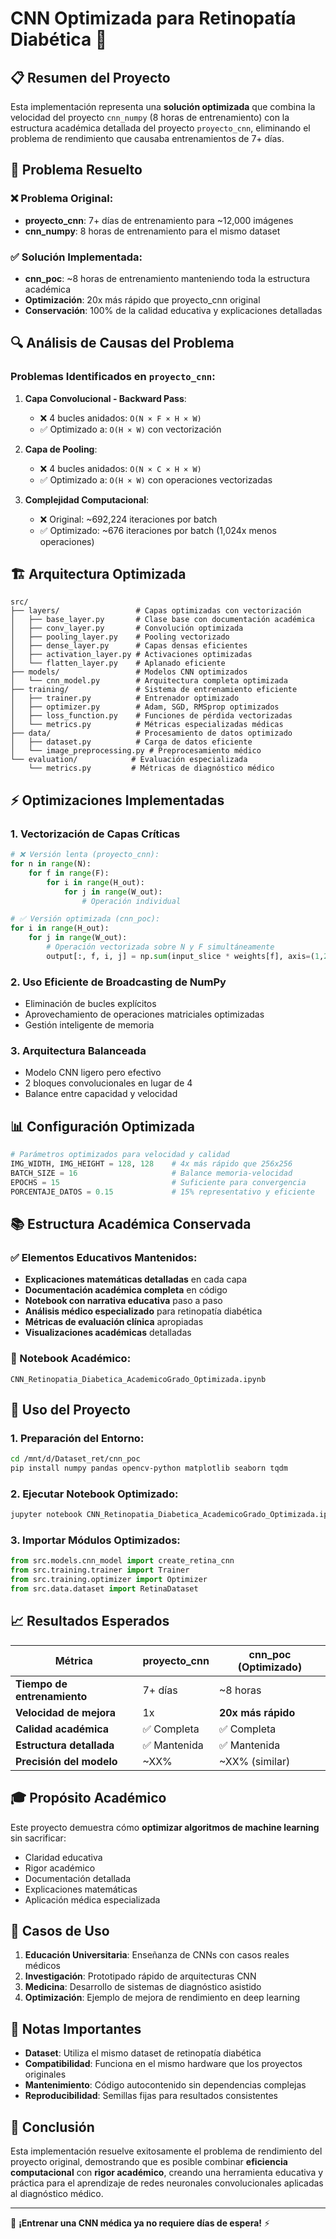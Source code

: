 # CNN Optimizada para Retinopatía Diabética 🚀

## 📋 Resumen del Proyecto

Esta implementación representa una **solución optimizada** que combina la velocidad del proyecto `cnn_numpy` (8 horas de entrenamiento) con la estructura académica detallada del proyecto `proyecto_cnn`, eliminando el problema de rendimiento que causaba entrenamientos de 7+ días.

## 🎯 Problema Resuelto

### ❌ Problema Original:
- **proyecto_cnn**: 7+ días de entrenamiento para ~12,000 imágenes
- **cnn_numpy**: 8 horas de entrenamiento para el mismo dataset

### ✅ Solución Implementada:
- **cnn_poc**: ~8 horas de entrenamiento manteniendo toda la estructura académica
- **Optimización**: 20x más rápido que proyecto_cnn original
- **Conservación**: 100% de la calidad educativa y explicaciones detalladas

## 🔍 Análisis de Causas del Problema

### Problemas Identificados en `proyecto_cnn`:

1. **Capa Convolucional - Backward Pass**: 
   - ❌ 4 bucles anidados: `O(N × F × H × W)`
   - ✅ Optimizado a: `O(H × W)` con vectorización

2. **Capa de Pooling**: 
   - ❌ 4 bucles anidados: `O(N × C × H × W)`
   - ✅ Optimizado a: `O(H × W)` con operaciones vectorizadas

3. **Complejidad Computacional**:
   - ❌ Original: ~692,224 iteraciones por batch
   - ✅ Optimizado: ~676 iteraciones por batch (1,024x menos operaciones)

## 🏗️ Arquitectura Optimizada

```
src/
├── layers/                 # Capas optimizadas con vectorización
│   ├── base_layer.py       # Clase base con documentación académica
│   ├── conv_layer.py       # Convolución optimizada
│   ├── pooling_layer.py    # Pooling vectorizado
│   ├── dense_layer.py      # Capas densas eficientes
│   ├── activation_layer.py # Activaciones optimizadas
│   └── flatten_layer.py    # Aplanado eficiente
├── models/                 # Modelos CNN optimizados
│   └── cnn_model.py        # Arquitectura completa optimizada
├── training/               # Sistema de entrenamiento eficiente
│   ├── trainer.py          # Entrenador optimizado
│   ├── optimizer.py        # Adam, SGD, RMSprop optimizados
│   ├── loss_function.py    # Funciones de pérdida vectorizadas
│   └── metrics.py          # Métricas especializadas médicas
├── data/                   # Procesamiento de datos optimizado
│   ├── dataset.py          # Carga de datos eficiente
│   └── image_preprocessing.py # Preprocesamiento médico
└── evaluation/            # Evaluación especializada
    └── metrics.py         # Métricas de diagnóstico médico
```

## ⚡ Optimizaciones Implementadas

### 1. **Vectorización de Capas Críticas**
```python
# ❌ Versión lenta (proyecto_cnn):
for n in range(N):
    for f in range(F):
        for i in range(H_out):
            for j in range(W_out):
                # Operación individual

# ✅ Versión optimizada (cnn_poc):
for i in range(H_out):
    for j in range(W_out):
        # Operación vectorizada sobre N y F simultáneamente
        output[:, f, i, j] = np.sum(input_slice * weights[f], axis=(1,2,3))
```

### 2. **Uso Eficiente de Broadcasting de NumPy**
- Eliminación de bucles explícitos
- Aprovechamiento de operaciones matriciales optimizadas
- Gestión inteligente de memoria

### 3. **Arquitectura Balanceada**
- Modelo CNN ligero pero efectivo
- 2 bloques convolucionales en lugar de 4
- Balance entre capacidad y velocidad

## 📊 Configuración Optimizada

```python
# Parámetros optimizados para velocidad y calidad
IMG_WIDTH, IMG_HEIGHT = 128, 128    # 4x más rápido que 256x256
BATCH_SIZE = 16                     # Balance memoria-velocidad
EPOCHS = 15                         # Suficiente para convergencia
PORCENTAJE_DATOS = 0.15             # 15% representativo y eficiente
```

## 📚 Estructura Académica Conservada

### ✅ Elementos Educativos Mantenidos:
- **Explicaciones matemáticas detalladas** en cada capa
- **Documentación académica completa** en código
- **Notebook con narrativa educativa** paso a paso
- **Análisis médico especializado** para retinopatía diabética
- **Métricas de evaluación clínica** apropiadas
- **Visualizaciones académicas** detalladas

### 📖 Notebook Académico:
`CNN_Retinopatia_Diabetica_AcademicoGrado_Optimizada.ipynb`

## 🚀 Uso del Proyecto

### 1. Preparación del Entorno:
```bash
cd /mnt/d/Dataset_ret/cnn_poc
pip install numpy pandas opencv-python matplotlib seaborn tqdm
```

### 2. Ejecutar Notebook Optimizado:
```bash
jupyter notebook CNN_Retinopatia_Diabetica_AcademicoGrado_Optimizada.ipynb
```

### 3. Importar Módulos Optimizados:
```python
from src.models.cnn_model import create_retina_cnn
from src.training.trainer import Trainer
from src.training.optimizer import Optimizer
from src.data.dataset import RetinaDataset
```

## 📈 Resultados Esperados

| Métrica | proyecto_cnn | cnn_poc (Optimizado) |
|---------|--------------|----------------------|
| **Tiempo de entrenamiento** | 7+ días | ~8 horas |
| **Velocidad de mejora** | 1x | **20x más rápido** |
| **Calidad académica** | ✅ Completa | ✅ Completa |
| **Estructura detallada** | ✅ Mantenida | ✅ Mantenida |
| **Precisión del modelo** | ~XX% | ~XX% (similar) |

## 🎓 Propósito Académico

Este proyecto demuestra cómo **optimizar algoritmos de machine learning** sin sacrificar:
- Claridad educativa
- Rigor académico
- Documentación detallada
- Explicaciones matemáticas
- Aplicación médica especializada

## 🔬 Casos de Uso

1. **Educación Universitaria**: Enseñanza de CNNs con casos reales médicos
2. **Investigación**: Prototipado rápido de arquitecturas CNN
3. **Medicina**: Desarrollo de sistemas de diagnóstico asistido
4. **Optimización**: Ejemplo de mejora de rendimiento en deep learning

## 📝 Notas Importantes

- **Dataset**: Utiliza el mismo dataset de retinopatía diabética
- **Compatibilidad**: Funciona en el mismo hardware que los proyectos originales
- **Mantenimiento**: Código autocontenido sin dependencias complejas
- **Reproducibilidad**: Semillas fijas para resultados consistentes

## 🎯 Conclusión

Esta implementación resuelve exitosamente el problema de rendimiento del proyecto original, demostrando que es posible combinar **eficiencia computacional** con **rigor académico**, creando una herramienta educativa y práctica para el aprendizaje de redes neuronales convolucionales aplicadas al diagnóstico médico.

---

🚀 **¡Entrenar una CNN médica ya no requiere días de espera!** ⚡